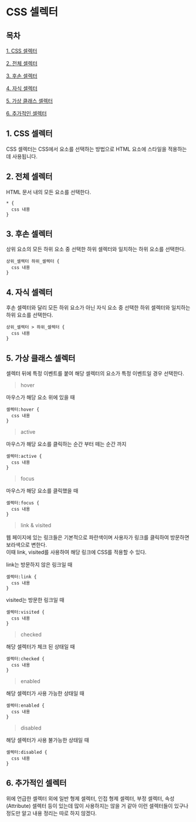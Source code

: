 # CSS 셀렉터

## 목차

[1. CSS 셀렉터](#1-css-셀렉터)

[2. 전체 셀렉터](#2-전체-셀렉터)

[3. 후손 셀렉터](#3-후손-셀렉터)

[4. 자식 셀렉터](#4-자식-셀렉터)

[5. 가상 클래스 셀렉터](#5-가상-클래스-셀렉터)

[6. 추가적인 셀렉터](#6-추가적인-셀렉터)

## 1. CSS 셀렉터

CSS 셀렉터는 CSS에서 요소를 선택하는 방법으로 HTML 요소에 스타일을 적용하는데 사용됩니다.

## 2. 전체 셀렉터

HTML 문서 내의 모든 요소를 선택한다.

```
* {
  css 내용
}
```

## 3. 후손 셀렉터

상위 요소의 모든 하위 요소 중 선택한 하위 셀렉터와 일치하는 하위 요소를 선택한다.

```
상위_셀렉터 하위_셀렉터 {
  css 내용
}
```

## 4. 자식 셀렉터

후손 셀렉터와 달리 모든 하위 요소가 아닌 자식 요소 중 선택한 하위 셀렉터와 일치하는 하위 요소를 선택한다.

```
상위_셀렉터 > 하위_셀렉터 {
  css 내용
}
```

## 5. 가상 클래스 셀렉터

셀렉터 뒤에 특정 이벤트를 붙여 해당 셀렉터의 요소가 특정 이벤트일 경우 선택한다.

> hover

마우스가 해당 요소 위에 있을 때

```
셀렉터:hover {
  css 내용
}
```

> active

마우스가 해당 요소를 클릭하는 순간 부터 떼는 순간 까지

```
셀렉터:active {
  css 내용
}
```

> focus

마우스가 해당 요소를 클릭했을 때

```
셀렉터:focus {
  css 내용
}
```

> link & visited

웹 페이지에 있는 링크들은 기본적으로 파란색이며 사용자가 링크를 클릭하여 방문하면 보라색으로 변한다.<br>
이때 link, visited를 사용하여 해당 링크에 CSS를 적용할 수 있다.

link는 방문하지 않은 링크일 때

```
셀렉터:link {
  css 내용
}
```

visited는 방문한 링크일 때

```
셀렉터:visited {
  css 내용
}
```

> checked

해당 셀렉터가 체크 된 상태일 때

```
셀렉터:checked {
  css 내용
}
```

> enabled

해당 셀렉터가 사용 가능한 상태일 때

```
셀렉터:enabled {
  css 내용
}
```

> disabled

해당 셀렉터가 사용 불가능한 상태일 때

```
셀렉터:disabled {
  css 내용
}
```

## 6. 추가적인 셀렉터

위에 언급한 셀렉터 외에 일반 형제 셀렉터, 인접 형제 셀렉터, 부정 셀렉터, 속성(Attribute) 셀렉터 등이 있는데 많이 사용하지는 않을 거 같아 이런 셀렉터들이 있구나 정도만 알고 내용 정리는 따로 하지 않겠다.